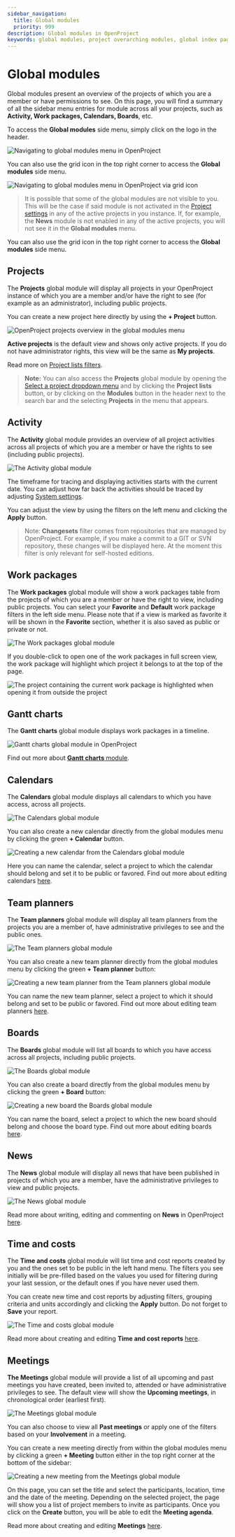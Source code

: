```yaml
---
sidebar_navigation:
  title: Global modules
  priority: 999
description: Global modules in OpenProject
keywords: global modules, project overarching modules, global index pages
---
```

# Global modules

Global modules present an overview of the projects of which you are a member or have permissions to see. On this page, you will find a summary of all the sidebar menu entries for module across all your projects, such as **Activity, Work packages, Calendars, Boards**, etc.

To access the **Global modules** side menu, simply click on the logo in the header. 

![Navigating to global modules menu in OpenProject](open_project_user_guide_global_modules_menu.png)

You can also use the grid icon in the top right corner to access the **Global modules** side menu.

![Navigating to global modules menu in OpenProject via grid icon](open_project_user_guide_global_modules_menu_grid_icon.png)

> It is possible that some of the global modules are not visible to you. This will be the case if said module is not activated in the [Project settings](../../projects/project-settings/) in any of the active projects in you instance. If, for example, the **News** module is not enabled in any of the active projects, you will not see it in the **Global modules** menu. 

You can also use the grid icon in the top right corner to access the **Global modules** side menu.


## Projects

The **Projects** global module will display all projects in your OpenProject instance of which you are a member and/or have the right to see (for example as an administrator), including public projects.

You can create a new project here directly by using the  **+ Project** button.

![OpenProject projects overview in the global modules menu](openproject_global_modules_projects.png)

**Active projects** is the default view and shows only active projects. If you do not have administrator rights, this view will be the same as **My projects**.

Read more on [Project lists filters](../../../user-guide/projects/project-lists/#project-lists-filters).

>**Note:** You can also access the **Projects** global module by opening the [Select a project dropdown menu](../../../user-guide/projects/projects-lists/) and by clicking the **Project lists** button, or by clicking on the **Modules** button in the header next to the search bar and the selecting **Projects** in the menu that appears.

## Activity

The **Activity** global module provides an overview of all project activities across all projects of which you are a member or have the rights to see (including public projects).

![The Activity global module](openproject_global_modules_activity.png)

The timeframe for tracing and displaying activities starts with the current date. You can adjust how far back the activities should be traced by adjusting [System settings](../../../system-admin-guide/system-settings/general-settings/).

You can adjust the view by using the filters on the left menu and clicking the **Apply** button. 

>Note: **Changesets** filter comes from repositories that are managed by OpenProject. For example, if you make a commit to a GIT or SVN repository, these changes will be displayed here. At the moment this filter is only relevant for self-hosted editions.



## Work packages

The **Work packages** global module will show a work packages table from the projects of which you are a member or have the right to view, including public projects. You can select your **Favorite** and **Default** work package filters in the left side menu. Please note that if a view is marked as favorite it will be shown in the **Favorite** section, whether it is also saved as public or private or not.

![The Work packages global module](openproject_global_modules_work_packages.png)

If you double-click to open one of the work packages in full screen view, the work package will highlight which project it belongs to at the top of the page.

![The project containing the current work package is highlighted when opening it from outside the project](openproject_global_modules_work_packages_full_view.png)

## Gantt charts

The **Gantt charts** global module displays work packages in a timeline.

![Gantt charts global module in OpenProject](openproject_global_modules_gantt_charts.png)

Find out more about [**Gantt charts** module](../../gantt-chart/).

## Calendars

The **Calendars** global module displays all calendars to which you have access, across all projects.

![The Calendars global module](openproject_global_modules_calendars.png)

You can also create a new calendar directly from the global modules menu by clicking the green **+ Calendar** button. 

![Creating a new calendar from the Calendars global module](openproject_global_modules_add_calendar.png)

Here you can name the calendar, select a project to which the calendar should belong  and set it to be public or favored. Find out more about editing calendars [here](../../calendar). 

## Team planners

The **Team planners** global module will display all team planners from the projects you are a member of, have administrative privileges to see and the public ones. 

![The Team planners global module](openproject_global_modules_team_planner.png)

You can also create a new team planner directly from the global modules menu by clicking the green **+ Team planner** button:

![Creating a new team planner from the Team planners global module](openproject_global_modules_add_team_planner.png)

You can name the new team planner, select a project to which it should belong and set to be public or favored. Find out more about editing team planners [here](../../team-planner). 

## Boards

The **Boards** global module will list all boards to which you have access across all projects, including public projects. 

![The Boards global module](openproject_global_modules_boards.png)

You can also create a board directly from the global modules menu by clicking the green **+ Board** button:

![Creating a new board the Boards global module](openproject_global_modules_add_board.png)

You can name the board, select a project to which the new board should belong and choose the board type. Find out more about editing boards [here](../../agile-boards). 

## News

The **News** global module will display all news that have been published in projects of which you are a member, have the administrative privileges to view and public projects. 

![The News global module](openproject_global_modules_news.png)

Read more about writing, editing and commenting on **News** in OpenProject [here](../../news).

## Time and costs

The **Time and costs** global module will list time and cost reports created by you and the ones set to be public in the left hand menu. The filters you see initially will be pre-filled based on the values you used for filtering during your last session, or the default ones if you have never used them.

You can create new time and cost reports by adjusting filters, grouping criteria and units accordingly and clicking the **Apply** button. Do not forget to **Save** your report. 

![The Time and costs global module](openproject_global_modules_time_costs.png)

Read more about creating and editing **Time and cost reports** [here](../../time-and-costs/reporting/).

## Meetings

**The Meetings** global module will provide a list of all upcoming and past meetings you have created, been invited to, attended or have administrative privileges to see. The default view will show the **Upcoming meetings**, in chronological order (earliest first).

![The Meetings global module](openproject_global_modules_meetings.png)

You can also choose to view all **Past meetings** or apply one of the filters based on your **Involvement** in a meeting. 

You can create a new meeting directly from within the global modules menu by clicking a green **+ Meeting** button either in the top right corner at the bottom of the sidebar:

![Creating a new meeting from the Meetings global module](openproject_global_modules_new_meeting.png)

On this page, you can set the title and select the participants, location, time and the date of the meeting. Depending on the selected project, the page will show you a list of project members to invite as participants. Once you click on the **Create** button, you will be able to edit the **Meeting agenda**.

Read more about creating and editing **Meetings** [here](../../meetings).
